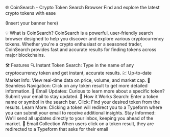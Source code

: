 
🌐 CoinSearch - Crypto Token Search Browser
Find and explore the latest crypto tokens with ease

(Insert your banner here)

💡 What is CoinSearch?
CoinSearch is a powerful, user-friendly search browser designed to help you discover and explore various cryptocurrency tokens. Whether you're a crypto enthusiast or a seasoned trader, CoinSearch provides fast and accurate results for finding tokens across major blockchains.

🛠️ Features
🔍 Instant Token Search: Type in the name of any cryptocurrency token and get instant, accurate results.
💹 Up-to-date Market Info: View real-time data on price, volume, and market cap.
🔗 Seamless Navigation: Click on any token result to get more detailed information.
📩 Email Updates: Curious to learn more about a specific token? Submit your email to stay updated.
🚀 How it Works
Search: Enter a token name or symbol in the search bar.
Click: Find your desired token from the results.
Learn More: Clicking a token will redirect you to a Typeform where you can submit your email to receive additional insights.
Stay Informed: We'll send all updates directly to your inbox, keeping you ahead of the market.
📩 Email Collection
When users click on a token result, they are redirected to a Typeform that asks for their email
